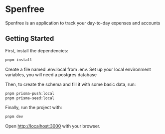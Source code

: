 # Spenfree

Spenfree is an application to track your day-to-day expenses and accounts

## Getting Started

First, install the dependencies:

```bash
pnpm install
```

Create a file named .env.local from .env. Set up your local environment variables, 
you will need a postgres database

Then, to create the schema and fill it with some basic data, run:

```bash
pnpm prisma-push:local
pnpm prisma-seed:local
```

Finally, run the project with:

```bash
pnpm dev
```

Open [http://localhost:3000](http://localhost:3000) with your browser.
